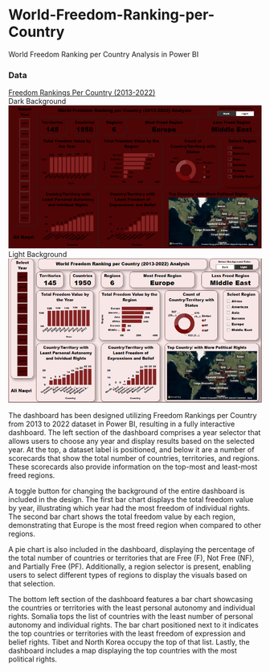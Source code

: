 # World-Freedom-Ranking-per-Country
World Freedom Ranking per Country Analysis in Power BI

<h3>Data</h3> 
<a href="https://www.kaggle.com/datasets/justin2028/freedom-in-the-world-2013-2022">Freedom Rankings Per Country (2013-2022)</a>
<br>
Dark Background
<img src="https://github.com/AliNaqvi110/World-Freedom-Ranking-per-Country/blob/main/Freedom_Data_Analysis_Dark_Mode.PNG">
Light Background
<img src="https://github.com/AliNaqvi110/World-Freedom-Ranking-per-Country/blob/main/Freedom_Data_Analysis_Light_Mode.PNG">
<p>The dashboard has been designed utilizing Freedom Rankings per Country from 2013 to 2022 dataset in Power BI, resulting in a fully interactive dashboard. The left section of the dashboard comprises a year selector that allows users to choose any year and display results based on the selected year. At the top, a dataset label is positioned, and below it are a number of scorecards that show the total number of countries, territories, and regions. These scorecards also provide information on the top-most and least-most freed regions.</p>

<p>A toggle button for changing the background of the entire dashboard is included in the design. The first bar chart displays the total freedom value by year, illustrating which year had the most freedom of individual rights. The second bar chart shows the total freedom value by each region, demonstrating that Europe is the most freed region when compared to other regions.</p>

<p>A pie chart is also included in the dashboard, displaying the percentage of the total number of countries or territories that are Free (F), Not Free (NF), and Partially Free (PF). Additionally, a region selector is present, enabling users to select different types of regions to display the visuals based on that selection.</p>

<p>The bottom left section of the dashboard features a bar chart showcasing the countries or territories with the least personal autonomy and individual rights. Somalia tops the list of countries with the least number of personal autonomy and individual rights. The bar chart positioned next to it indicates the top countries or territories with the least freedom of expression and belief rights. Tibet and North Korea occupy the top of that list. Lastly, the dashboard includes a map displaying the top countries with the most political rights.</p>
